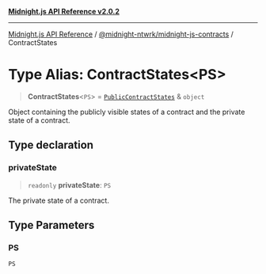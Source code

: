[**Midnight.js API Reference v2.0.2**](../../../README.md)

***

[Midnight.js API Reference](../../../packages.md) / [@midnight-ntwrk/midnight-js-contracts](../README.md) / ContractStates

# Type Alias: ContractStates\<PS\>

> **ContractStates**\<`PS`\> = [`PublicContractStates`](PublicContractStates.md) & `object`

Object containing the publicly visible states of a contract and the private
state of a contract.

## Type declaration

### privateState

> `readonly` **privateState**: `PS`

The private state of a contract.

## Type Parameters

### PS

`PS`
